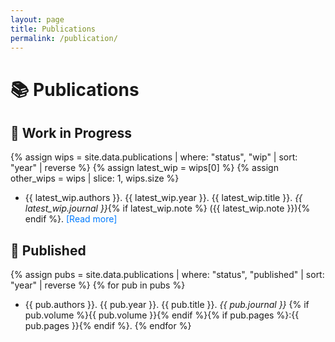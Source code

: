 ```yaml
---
layout: page
title: Publications
permalink: /publication/
---
```


# 📚 Publications

## 📝 Work in Progress

{% assign wips = site.data.publications | where: "status", "wip" | sort: "year" | reverse %}
{% assign latest_wip = wips[0] %}
{% assign other_wips = wips | slice: 1, wips.size %}

- {{ latest_wip.authors }}. {{ latest_wip.year }}. {{ latest_wip.title }}. *{{ latest_wip.journal }}*{% if latest_wip.note %} ({{ latest_wip.note }}){% endif %}. <span id="toggle-wip" style="color: #007bff; cursor:pointer;">[Read more]</span>

<ul id="other-wip-list" style="display:none; padding-left: 1.3em;">
{% for pub in other_wips %}
  <li>{{ pub.authors }}. {{ pub.year }}. {{ pub.title }}. <em>{{ pub.journal }}</em>{% if pub.note %} ({{ pub.note }}){% endif %}.</li>
{% endfor %}
</ul>

## 📔 Published

{% assign pubs = site.data.publications | where: "status", "published" | sort: "year" | reverse %}
{% for pub in pubs %}
- {{ pub.authors }}. {{ pub.year }}. {{ pub.title }}. *{{ pub.journal }}* {% if pub.volume %}{{ pub.volume }}{% endif %}{% if pub.pages %}:{{ pub.pages }}{% endif %}.
{% endfor %}

<script>
document.addEventListener('DOMContentLoaded', function() {
  var toggle = document.getElementById('toggle-wip');
  var list = document.getElementById('other-wip-list');
  if (toggle) {
    toggle.onclick = function() {
      list.style.display = (list.style.display === 'none') ? 'block' : 'none';
      toggle.textContent = (list.style.display === 'block') ? '[Hide]' : '[Read more]';
    }
  }
});
</script>
